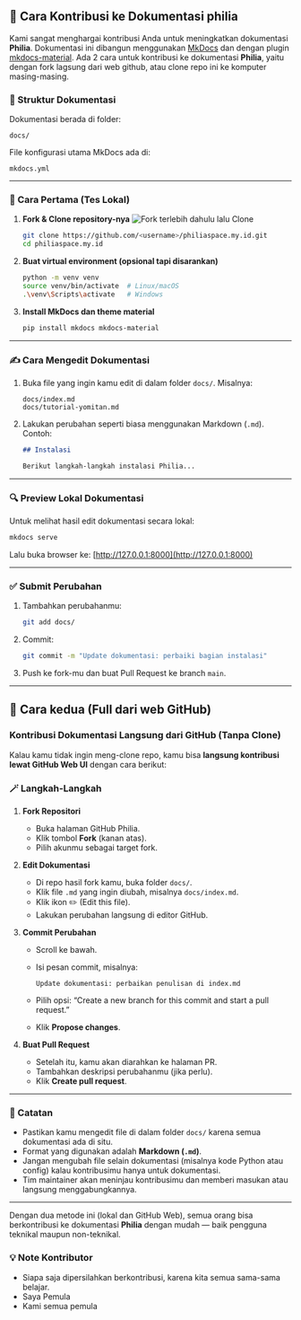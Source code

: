 ## 📝 Cara Kontribusi ke Dokumentasi philia

Kami sangat menghargai kontribusi Anda untuk meningkatkan dokumentasi **Philia**. Dokumentasi ini dibangun menggunakan [MkDocs](https://www.mkdocs.org/) dan dengan plugin [mkdocs-material](https://squidfunk.github.io/mkdocs-material/). Ada 2 cara untuk kontribusi ke dokumentasi **Philia**, yaitu dengan fork lagsung dari web github, atau clone repo ini ke komputer masing-masing.

### 📁 Struktur Dokumentasi

Dokumentasi berada di folder:

```
docs/
```

File konfigurasi utama MkDocs ada di:

```
mkdocs.yml
```

---

### 🔧 Cara Pertama (Tes Lokal)

1. **Fork & Clone repository-nya**
   ![Fork](https://github.com/phi-li-a/philiaspace.my.id/fork) terlebih dahulu lalu Clone
   ```bash
   git clone https://github.com/<username>/philiaspace.my.id.git
   cd philiaspace.my.id
   ```

2. **Buat virtual environment (opsional tapi disarankan)**

   ```bash
   python -m venv venv
   source venv/bin/activate  # Linux/macOS
   .\venv\Scripts\activate   # Windows
   ```

3. **Install MkDocs dan theme material**

   ```bash
   pip install mkdocs mkdocs-material
   ```

---

### ✍️ Cara Mengedit Dokumentasi

1. Buka file yang ingin kamu edit di dalam folder `docs/`. Misalnya:

   ```
   docs/index.md
   docs/tutorial-yomitan.md
   ```

2. Lakukan perubahan seperti biasa menggunakan Markdown (`.md`). Contoh:

   ```markdown
   ## Instalasi

   Berikut langkah-langkah instalasi Philia...
   ```

---

### 🔍 Preview Lokal Dokumentasi

Untuk melihat hasil edit dokumentasi secara lokal:

```bash
mkdocs serve
```

Lalu buka browser ke: [http://127.0.0.1:8000](http://127.0.0.1:8000)

---



### ✅ Submit Perubahan

1. Tambahkan perubahanmu:

   ```bash
   git add docs/
   ```

2. Commit:

   ```bash
   git commit -m "Update dokumentasi: perbaiki bagian instalasi"
   ```

3. Push ke fork-mu dan buat Pull Request ke branch `main`.

---

## 📝 Cara kedua (Full dari web GitHub)

### Kontribusi Dokumentasi Langsung dari GitHub (Tanpa Clone)

Kalau kamu tidak ingin meng-clone repo, kamu bisa **langsung kontribusi lewat GitHub Web UI** dengan cara berikut:

### 🪄 Langkah-Langkah

1. **Fork Repositori**

   * Buka halaman GitHub Philia.
   * Klik tombol **Fork** (kanan atas).
   * Pilih akunmu sebagai target fork.

2. **Edit Dokumentasi**

   * Di repo hasil fork kamu, buka folder `docs/`.
   * Klik file `.md` yang ingin diubah, misalnya `docs/index.md`.
   * Klik ikon ✏️ (Edit this file).
   * Lakukan perubahan langsung di editor GitHub.

3. **Commit Perubahan**

   * Scroll ke bawah.
   * Isi pesan commit, misalnya:

     ```
     Update dokumentasi: perbaikan penulisan di index.md
     ```
   * Pilih opsi: “Create a new branch for this commit and start a pull request.”
   * Klik **Propose changes**.

4. **Buat Pull Request**

   * Setelah itu, kamu akan diarahkan ke halaman PR.
   * Tambahkan deskripsi perubahanmu (jika perlu).
   * Klik **Create pull request**.

---

### 🧠 Catatan

* Pastikan kamu mengedit file di dalam folder `docs/` karena semua dokumentasi ada di situ.
* Format yang digunakan adalah **Markdown (`.md`)**.
* Jangan mengubah file selain dokumentasi (misalnya kode Python atau config) kalau kontribusimu hanya untuk dokumentasi.
* Tim maintainer akan meninjau kontribusimu dan memberi masukan atau langsung menggabungkannya.

---

Dengan dua metode ini (lokal dan GitHub Web), semua orang bisa berkontribusi ke dokumentasi **Philia** dengan mudah — baik pengguna teknikal maupun non-teknikal.


### 💡 Note Kontributor

* Siapa saja dipersilahkan berkontribusi, karena kita semua sama-sama belajar.
* Saya Pemula
* Kami semua pemula
